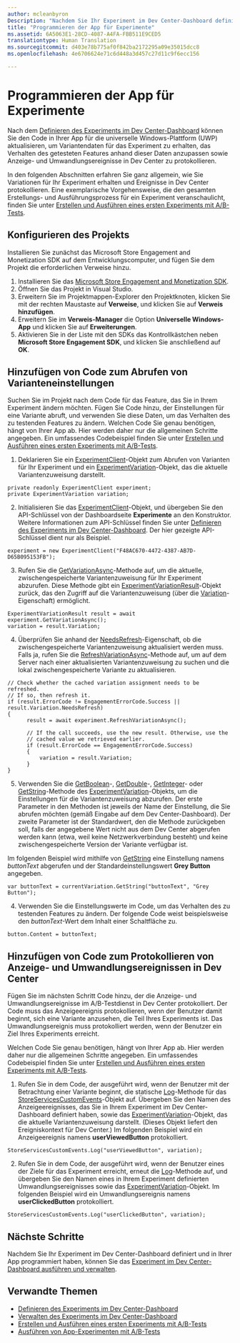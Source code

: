 ```yaml
---
author: mcleanbyron
Description: "Nachdem Sie Ihr Experiment im Dev Center-Dashboard definiert haben, können Sie es in Ihrer App programmieren."
title: "Programmieren der App für Experimente"
ms.assetid: 6A5063E1-28CD-4087-A4FA-FBB511E9CED5
translationtype: Human Translation
ms.sourcegitcommit: d403e78b775af0f842ba2172295a09e35015dcc8
ms.openlocfilehash: 4e6706624e71c6d448a3d457c27d11c9f6ecc156

---
```


# Programmieren der App für Experimente

Nach dem [Definieren des Experiments im Dev Center-Dashboard](define-your-experiment-in-the-dev-center-dashboard.md) können Sie den Code in Ihrer App für die universelle Windows-Plattform (UWP) aktualisieren, um Variantendaten für das Experiment zu erhalten, das Verhalten des getesteten Features anhand dieser Daten anzupassen sowie Anzeige- und Umwandlungsereignisse in Dev Center zu protokollieren.

In den folgenden Abschnitten erfahren Sie ganz allgemein, wie Sie Variationen für Ihr Experiment erhalten und Ereignisse in Dev Center protokollieren. Eine exemplarische Vorgehensweise, die den gesamten Erstellungs- und Ausführungsprozess für ein Experiment veranschaulicht, finden Sie unter [Erstellen und Ausführen eines ersten Experiments mit A/B-Tests](create-and-run-your-first-experiment-with-a-b-testing.md).

## Konfigurieren des Projekts

Installieren Sie zunächst das Microsoft Store Engagement and Monetization SDK auf dem Entwicklungscomputer, und fügen Sie dem Projekt die erforderlichen Verweise hinzu.

1. Installieren Sie das [Microsoft Store Engagement and Monetization SDK](http://aka.ms/store-em-sdk).
2. Öffnen Sie das Projekt in Visual Studio.
3. Erweitern Sie im Projektmappen-Explorer den Projektknoten, klicken Sie mit der rechten Maustaste auf **Verweise**, und klicken Sie auf **Verweis hinzufügen**.
3. Erweitern Sie im **Verweis-Manager** die Option **Universelle Windows-App** und klicken Sie auf **Erweiterungen**.
4. Aktivieren Sie in der Liste mit den SDKs das Kontrollkästchen neben **Microsoft Store Engagement SDK**, und klicken Sie anschließend auf **OK**.

## Hinzufügen von Code zum Abrufen von Varianteneinstellungen

Suchen Sie im Projekt nach dem Code für das Feature, das Sie in Ihrem Experiment ändern möchten. Fügen Sie Code hinzu, der Einstellungen für eine Variante abruft, und verwenden Sie diese Daten, um das Verhalten des zu testenden Features zu ändern. Welchen Code Sie genau benötigen, hängt von Ihrer App ab. Hier werden daher nur die allgemeinen Schritte angegeben. Ein umfassendes Codebeispiel finden Sie unter [Erstellen und Ausführen eines ersten Experiments mit A/B-Tests](create-and-run-your-first-experiment-with-a-b-testing.md).

1. Deklarieren Sie ein [ExperimentClient](https://msdn.microsoft.com/library/windows/apps/microsoft.services.store.engagement.experimentclient.aspx)-Objekt zum Abrufen von Varianten für Ihr Experiment und ein [ExperimentVariation](https://msdn.microsoft.com/library/windows/apps/microsoft.services.store.engagement.experimentvariation.aspx)-Objekt, das die aktuelle Variantenzuweisung darstellt.
```CSharp
private readonly ExperimentClient experiment;
private ExperimentVariation variation;
```

2. Initialisieren Sie das [ExperimentClient](https://msdn.microsoft.com/library/windows/apps/microsoft.services.store.engagement.experimentclient.aspx)-Objekt, und übergeben Sie den API-Schlüssel von der Dashboardseite **Experimente** an den Konstruktor. Weitere Informationen zum API-Schlüssel finden Sie unter [Definieren des Experiments im Dev Center-Dashboard](define-your-experiment-in-the-dev-center-dashboard.md#generate-an-api-key). Der hier gezeigte API-Schlüssel dient nur als Beispiel.
```CSharp
experiment = new ExperimentClient("F48AC670-4472-4387-AB7D-D65B095153FB");
```

3. Rufen Sie die [GetVariationAsync](https://msdn.microsoft.com/library/windows/apps/microsoft.services.store.engagement.experimentclient.getvariationasync.aspx)-Methode auf, um die aktuelle, zwischengespeicherte Variantenzuweisung für Ihr Experiment abzurufen. Diese Methode gibt ein [ExperimentVariationResult](https://msdn.microsoft.com/library/windows/apps/microsoft.services.store.engagement.experimentvariationresult.aspx)-Objekt zurück, das den Zugriff auf die Variantenzuweisung (über die [Variation](https://msdn.microsoft.com/library/windows/apps/microsoft.services.store.engagement.experimentvariationresult.variation.aspx)-Eigenschaft) ermöglicht.
```CSharp
ExperimentVariationResult result = await experiment.GetVariationAsync();
variation = result.Variation;
```

4. Überprüfen Sie anhand der [NeedsRefresh](https://msdn.microsoft.com/library/windows/apps/microsoft.services.store.engagement.experimentvariation.needsrefresh.aspx)-Eigenschaft, ob die zwischengespeicherte Variantenzuweisung aktualisiert werden muss. Falls ja, rufen Sie die [RefreshVariationAsync](https://msdn.microsoft.com/library/windows/apps/microsoft.services.store.engagement.experimentclient.refreshvariationasync.aspx)-Methode auf, um auf dem Server nach einer aktualisierten Variantenzuweisung zu suchen und die lokal zwischengespeicherte Variante zu aktualisieren.
```CSharp
// Check whether the cached variation assignment needs to be refreshed.
// If so, then refresh it.
if (result.ErrorCode != EngagementErrorCode.Success || result.Variation.NeedsRefresh)
{
      result = await experiment.RefreshVariationAsync();

      // If the call succeeds, use the new result. Otherwise, use the
      // cached value we retrieved earlier.
      if (result.ErrorCode == EngagementErrorCode.Success)
      {
          variation = result.Variation;
      }
}
```

5. Verwenden Sie die [GetBoolean](https://msdn.microsoft.com/library/windows/apps/microsoft.services.store.engagement.experimentvariation.getboolean.aspx)-, [GetDouble](https://msdn.microsoft.com/library/windows/apps/microsoft.services.store.engagement.experimentvariation.getdouble.aspx)-, [GetInteger](https://msdn.microsoft.com/library/windows/apps/microsoft.services.store.engagement.experimentvariation.getinteger.aspx)- oder [GetString](https://msdn.microsoft.com/library/windows/apps/microsoft.services.store.engagement.experimentvariation.getstring.aspx)-Methode des [ExperimentVariation](https://msdn.microsoft.com/library/windows/apps/microsoft.services.store.engagement.experimentvariation.aspx)-Objekts, um die Einstellungen für die Variantenzuweisung abzurufen. Der erste Parameter in den Methoden ist jeweils der Name der Einstellung, die Sie abrufen möchten (gemäß Eingabe auf dem Dev Center-Dashboard). Der zweite Parameter ist der Standardwert, den die Methode zurückgeben soll, falls der angegebene Wert nicht aus dem Dev Center abgerufen werden kann (etwa, weil keine Netzwerkverbindung besteht) und keine zwischengespeicherte Version der Variante verfügbar ist.

  Im folgenden Beispiel wird mithilfe von [GetString](https://msdn.microsoft.com/library/windows/apps/microsoft.services.store.engagement.experimentvariation.getstring.aspx) eine Einstellung namens *buttonText* abgerufen und der Standardeinstellungswert **Grey Button** angegeben.
```CSharp
var buttonText = currentVariation.GetString("buttonText", "Grey Button");
```
4. Verwenden Sie die Einstellungswerte im Code, um das Verhalten des zu testenden Features zu ändern. Der folgende Code weist beispielsweise den *buttonText*-Wert dem Inhalt einer Schaltfläche zu.
```CSharp
button.Content = buttonText;
```

## Hinzufügen von Code zum Protokollieren von Anzeige- und Umwandlungsereignissen in Dev Center

Fügen Sie im nächsten Schritt Code hinzu, der die Anzeige- und Umwandlungsereignisse im A/B-Testdienst in Dev Center protokolliert. Der Code muss das Anzeigeereignis protokollieren, wenn der Benutzer damit beginnt, sich eine Variante anzusehen, die Teil Ihres Experiments ist. Das Umwandlungsereignis muss protokolliert werden, wenn der Benutzer ein Ziel Ihres Experiments erreicht.

Welchen Code Sie genau benötigen, hängt von Ihrer App ab. Hier werden daher nur die allgemeinen Schritte angegeben. Ein umfassendes Codebeispiel finden Sie unter [Erstellen und Ausführen eines ersten Experiments mit A/B-Tests](create-and-run-your-first-experiment-with-a-b-testing.md).

1. Rufen Sie in dem Code, der ausgeführt wird, wenn der Benutzer mit der Betrachtung einer Variante beginnt, die statische [Log](https://msdn.microsoft.com/library/windows/apps/microsoft.services.store.engagement.storeservicescustomevents.log.aspx)-Methode für das [StoreServicesCustomEvents](https://msdn.microsoft.com/library/windows/apps/microsoft.services.store.engagement.storeservicescustomevents.aspx)-Objekt auf. Übergeben Sie den Namen des Anzeigeereignisses, das Sie in Ihrem Experiment im Dev Center-Dashboard definiert haben, sowie das [ExperimentVariation](https://msdn.microsoft.com/library/windows/apps/microsoft.services.store.engagement.experimentvariation.aspx)-Objekt, das die aktuelle Variantenzuweisung darstellt. (Dieses Objekt liefert den Ereigniskontext für Dev Center.) Im folgenden Beispiel wird ein Anzeigeereignis namens **userViewedButton** protokolliert.
```CSharp
StoreServicesCustomEvents.Log("userViewedButton", variation);
```
2. Rufen Sie in dem Code, der ausgeführt wird, wenn der Benutzer eines der Ziele für das Experiment erreicht, erneut die [Log](https://msdn.microsoft.com/library/windows/apps/microsoft.services.store.engagement.storeservicescustomevents.log.aspx)-Methode auf, und übergeben Sie den Namen eines in Ihrem Experiment definierten Umwandlungsereignisses sowie das [ExperimentVariation](https://msdn.microsoft.com/library/windows/apps/microsoft.services.store.engagement.experimentvariation.aspx)-Objekt. Im folgenden Beispiel wird ein Umwandlungsereignis namens **userClickedButton** protokolliert.
```CSharp
StoreServicesCustomEvents.Log("userClickedButton", variation);
```

## Nächste Schritte

Nachdem Sie Ihr Experiment im Dev Center-Dashboard definiert und in Ihrer App programmiert haben, können Sie das [Experiment im Dev Center-Dashboard ausführen und verwalten](manage-your-experiment.md).

## Verwandte Themen

  * [Definieren des Experiments im Dev Center-Dashboard](define-your-experiment-in-the-dev-center-dashboard.md)
  * [Verwalten des Experiments im Dev Center-Dashboard](manage-your-experiment.md)
  * [Erstellen und Ausführen eines ersten Experiments mit A/B-Tests](create-and-run-your-first-experiment-with-a-b-testing.md)
  * [Ausführen von App-Experimenten mit A/B-Tests](run-app-experiments-with-a-b-testing.md)



<!--HONumber=Jun16_HO4-->


